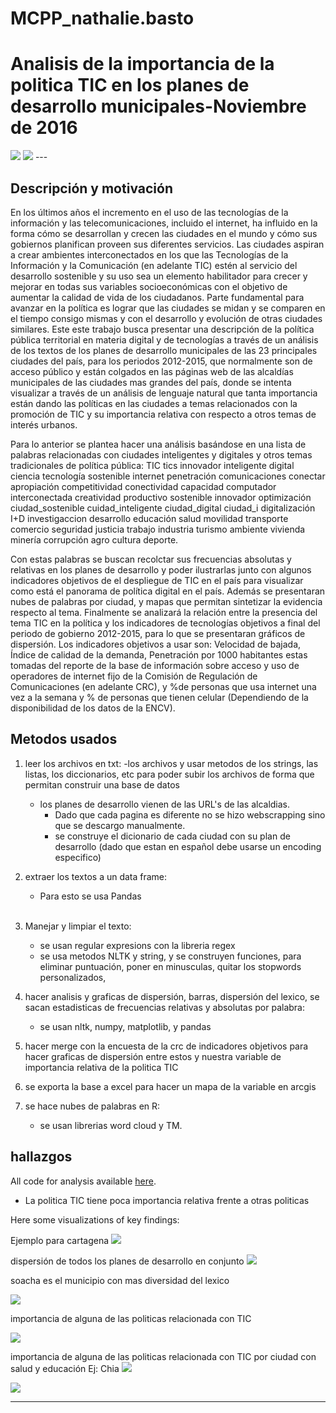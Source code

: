 # MCPP_nathalie.basto
# Analisis de la importancia de la politica TIC en los planes de desarrollo municipales-Noviembre de 2016



<img src="bogota.png">
<img src="Mapa Natha.png">
---

## Descripción y motivación 

En los últimos años el incremento en el uso de las tecnologías de la información y las telecomunicaciones, incluido el internet, ha influido en la forma cómo se desarrollan y crecen las ciudades en el mundo y cómo sus gobiernos planifican  proveen sus diferentes servicios. Las ciudades aspiran a crear ambientes interconectados en los que las Tecnologías de la Información y la Comunicación (en adelante TIC) estén al servicio del desarrollo sostenible y su uso sea un elemento habilitador para crecer y mejorar en todas sus variables socioeconómicas con el objetivo de aumentar la calidad de vida de los ciudadanos. 
Parte fundamental para avanzar en la política es lograr que las ciudades se midan y se comparen en el tiempo consigo mismas y con el desarrollo y evolución de otras ciudades similares. Este este trabajo busca presentar una descripción de la política pública territorial en materia digital y de tecnologías a través de un análisis de los textos de los planes de desarrollo municipales de las 23 principales ciudades del país, para los periodos 2012-2015, que normalmente son de acceso público y están colgados en las páginas web de las alcaldías municipales de las ciudades mas grandes del país, donde se intenta visualizar a través de un análisis de lenguaje natural que tanta importancia están dando las políticas en las ciudades a temas relacionados con la promoción de TIC y su importancia relativa con respecto a otros temas de interés urbanos. 

Para lo anterior se plantea hacer una análisis basándose en una lista de palabras relacionadas con ciudades inteligentes y digitales y otros temas tradicionales de política pública: TIC tics innovador inteligente digital ciencia tecnología sostenible internet penetración comunicaciones conectar apropiación competitividad conectividad capacidad computador interconectada creatividad productivo sostenible innovador optimización ciudad_sostenible cuidad_inteligente ciudad_digital ciudad_i digitalización I+D investigaccion desarrollo educación salud movilidad transporte comercio seguridad justicia trabajo industria turismo ambiente vivienda minería corrupción agro cultura deporte.

Con estas palabras se buscan recolctar sus frecuencias absolutas y relativas en los planes de desarrollo y poder ilustrarlas junto con algunos indicadores objetivos de el despliegue de TIC en el país para visualizar como está el panorama de política digital en el país. Además se presentaran nubes de palabras por ciudad, y mapas que permitan sintetizar la evidencia respecto al tema. Finalmente se analizará la relación entre la presencia del tema TIC en la política y los  indicadores de tecnologías objetivos a final del periodo de gobierno 2012-2015, para lo que se presentaran gráficos de dispersión. Los indicadores objetivos a usar son: Velocidad de bajada, Índice de calidad de la demanda, Penetración por 1000 habitantes estas tomadas del reporte de la base de información sobre acceso y uso de operadores de internet fijo de la Comisión de Regulación de Comunicaciones (en adelante CRC), y %de personas que usa internet una vez a la semana y % de personas que tienen celular (Dependiendo de la disponibilidad de los datos de la ENCV).







## Metodos usados

1. leer los archivos en txt:
-los archivos y usar metodos de los strings, las listas, los diccionarios, etc para poder subir los archivos de forma que permitan construir una base de datos 
    - los planes de desarrollo vienen de las URL's de las alcaldias.
        - Dado que cada pagina es diferente no se hizo webscrapping sino que se descargo manualmente.
        - se construye el dicionario de cada ciudad con su plan de desarrollo (dado que estan en español debe usarse un encoding especifico)
    
2. extraer los textos a un data frame:
    - Para esto se usa Pandas
<br><br>
3. Manejar y limpiar el texto:
    - se usan regular expresions con la libreria regex
    - se usa metodos NLTK  y string, y se construyen funciones, para eliminar puntuación, poner en minusculas, quitar los stopwords personalizados,  
    
4. hacer analisis y graficas de dispersión, barras, dispersión del lexico, se sacan estadisticas de frecuencias relativas y absolutas por palabra:
    - se usan nltk, numpy, matplotlib, y pandas
5. hacer merge con la encuesta de la crc de indicadores objetivos para hacer graficas de dispersión entre estos y nuestra variable de importancia relativa de la politica TIC
6. se exporta la base a excel para hacer un mapa de la variable en arcgis
7. se hace nubes de palabras en R:
    - se usan librerias word cloud y TM.
    
## hallazgos 

All code for analysis available [here](speeches_analysis.ipynb).

- La politica TIC tiene poca importancia relativa frente a otras politicas 

Here some visualizations of key findings:

Ejemplo para cartagena
<img src="i.png">

dispersión de todos los planes de desarrollo en conjunto
<img src="line_dispersion.png">

soacha es el municipio con mas diversidad del lexico

<img src="lexicalDiversity.png">

importancia de alguna de las politicas relacionada con TIC

<img src="politica.png">

importancia de alguna de las politicas relacionada con TIC por ciudad con salud y educación
Ej: Chia
<img src="chia.png">

<img src="penkvd.png">

---
